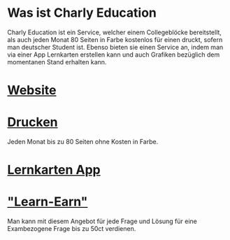 # Was ist Charly Education
Charly Education ist ein Service, welcher einem Collegeblöcke bereitstellt, als auch jeden Monat 80 Seiten in Farbe kostenlos für einen druckt, sofern man deutscher Student ist.
Ebenso bieten sie einen Service an, indem man via einer App Lernkarten erstellen kann und auch Grafiken bezüglich dem momentanen Stand erhalten kann.
# [Website](https://www.charly.education/)
# [Drucken](https://www.charly.education/en/free-printing)
Jeden Monat bis zu 80 Seiten ohne Kosten in Farbe.

# [Lernkarten  App](https://www.charly.education/en/flashcards)

# ["Learn-Earn"](https://www.charly.education/en/learn-earn)
Man kann mit diesem Angebot für jede Frage und Lösung für eine Exambezogene Frage bis zu 50ct verdienen.